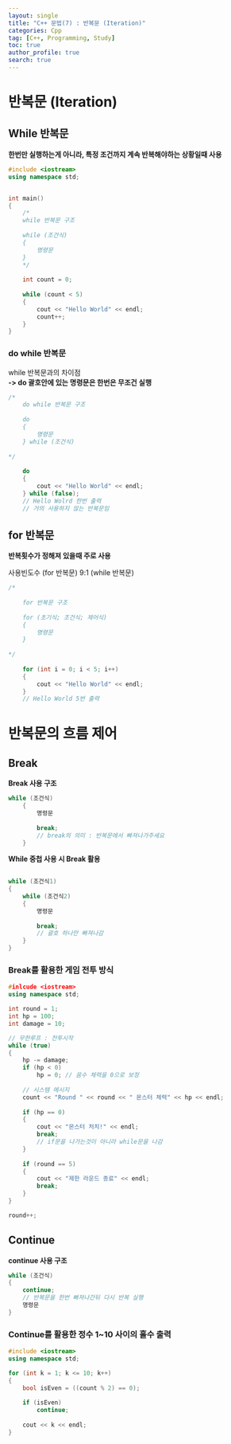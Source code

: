 ```yaml
---
layout: single
title: "C++ 문법(7) : 반복문 (Iteration)"
categories: Cpp
tag: [C++, Programming, Study]
toc: true
author_profile: true
search: true
---
```


# 반복문 (Iteration)

## While 반복문
**한번만 실행하는게 아니라, 특정 조건까지 계속 반복해야하는 상황일때 사용**

```c++
#include <iostream>
using namespace std;


int main()
{
	/*
	while 반복문 구조
	
	while (조건식)
	{
		명령문
	}
	*/
	
	int count = 0;
	
	while (count < 5)
	{
		cout << "Hello World" << endl;
		count++;
	}
}
```



### do while 반복문


while 반복문과의 차이점   
**-> do 괄호안에 있는 명령문은 한번은 무조건 실행**

```c++
/*
	do while 반복문 구조
	
	do
	{
		명령문
	} while (조건식)
	
*/
	
	do
	{
		cout << "Hello World" << endl;
	} while (false);
	// Hello Wolrd 한번 출력
	// 거의 사용하지 않는 반복문임
```



## for 반복문

**반복횟수가 정해져 있을때 주로 사용**

사용빈도수 (for 반복문) 9:1 (while 반복문)

```c++
/*
	
	for 반복문 구조
	
	for (초기식; 조건식; 제어식)
	{
		명령문
	}
	
*/
	
	for (int i = 0; i < 5; i++)
	{
		cout << "Hello World" << endl;
	}
	// Hello World 5번 출력
```



# 반복문의 흐름 제어

## Break

**Break 사용 구조**

```c++
while (조건식)
	{
		명령문
		
		break;
		// break의 의미 : 반복문에서 빠져나가주세요
	}
```



**While 중첩 사용 시 Break 활용**

```c++
	
while (조건식1)
{
	while (조건식2)
	{
		명령문
		
		break;
		// 괄호 하나만 빠져나감
	}
}

```



### Break를 활용한 게임 전투 방식

```c++
#inlcude <iostream>
using namespace std;

int round = 1;
int hp = 100;
int damage = 10;

// 무한루프 : 전투시작
while (true)
{
	hp -= damage;
	if (hp < 0)
		hp = 0; // 음수 체력을 0으로 보정
	
	// 시스템 메시지
	count << "Round " << round << " 몬스터 체력" << hp << endl;
	
	if (hp == 0)
	{
		cout << "몬스터 처치!" << endl;
		break;
		// if문을 나가는것이 아니라 while문을 나감
	}
	
	if (round == 5)
	{
		cout << "제한 라운드 종료" << endl;
		break;
	}
}

round++;
```



## Continue

**continue 사용 구조**

```c++
while (조건식)
{
	continue;
	// 반복문을 한번 빠져나간뒤 다시 반복 실행
	명령문
} 
```



### Continue를 활용한 정수 1~10 사이의 홀수 출력

```c++
#include <iostream>
using namespace std;

for (int k = 1; k <= 10; k++)
{
	bool isEven = ((count % 2) == 0);
	
	if (isEven)
		continue;
	
	cout << k << endl;
}
```
